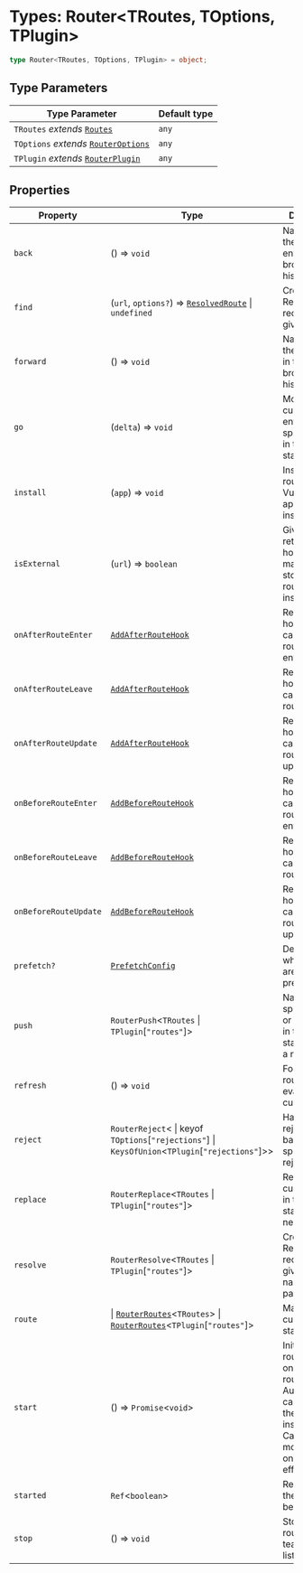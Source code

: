 # Types: Router\<TRoutes, TOptions, TPlugin\>

```ts
type Router<TRoutes, TOptions, TPlugin> = object;
```

## Type Parameters

| Type Parameter | Default type |
| ------ | ------ |
| `TRoutes` *extends* [`Routes`](Routes.md) | `any` |
| `TOptions` *extends* [`RouterOptions`](RouterOptions.md) | `any` |
| `TPlugin` *extends* [`RouterPlugin`](RouterPlugin.md) | `any` |

## Properties

| Property | Type | Description |
| ------ | ------ | ------ |
| <a id="back"></a> `back` | () => `void` | Navigates to the previous entry in the browser's history stack. |
| <a id="find"></a> `find` | (`url`, `options?`) => [`ResolvedRoute`](ResolvedRoute.md) \| `undefined` | Creates a ResolvedRoute record for a given URL. |
| <a id="forward"></a> `forward` | () => `void` | Navigates to the next entry in the browser's history stack. |
| <a id="go"></a> `go` | (`delta`) => `void` | Moves the current history entry to a specific point in the history stack. |
| <a id="install"></a> `install` | (`app`) => `void` | Installs the router into a Vue application instance. |
| <a id="isexternal"></a> `isExternal` | (`url`) => `boolean` | Given a URL, returns true if host does not match host stored on router instance |
| <a id="onafterrouteenter"></a> `onAfterRouteEnter` | [`AddAfterRouteHook`](AddAfterRouteHook.md) | Registers a hook to be called after a route is entered. |
| <a id="onafterrouteleave"></a> `onAfterRouteLeave` | [`AddAfterRouteHook`](AddAfterRouteHook.md) | Registers a hook to be called after a route is left. |
| <a id="onafterrouteupdate"></a> `onAfterRouteUpdate` | [`AddAfterRouteHook`](AddAfterRouteHook.md) | Registers a hook to be called after a route is updated. |
| <a id="onbeforerouteenter"></a> `onBeforeRouteEnter` | [`AddBeforeRouteHook`](AddBeforeRouteHook.md) | Registers a hook to be called before a route is entered. |
| <a id="onbeforerouteleave"></a> `onBeforeRouteLeave` | [`AddBeforeRouteHook`](AddBeforeRouteHook.md) | Registers a hook to be called before a route is left. |
| <a id="onbeforerouteupdate"></a> `onBeforeRouteUpdate` | [`AddBeforeRouteHook`](AddBeforeRouteHook.md) | Registers a hook to be called before a route is updated. |
| <a id="prefetch"></a> `prefetch?` | [`PrefetchConfig`](PrefetchConfig.md) | Determines what assets are prefetched. |
| <a id="push"></a> `push` | `RouterPush`\<`TRoutes` \| `TPlugin`\[`"routes"`\]\> | Navigates to a specified path or route object in the history stack, adding a new entry. |
| <a id="refresh"></a> `refresh` | () => `void` | Forces the router to re-evaluate the current route. |
| <a id="reject"></a> `reject` | `RouterReject`\< \| keyof `TOptions`\[`"rejections"`\] \| `KeysOfUnion`\<`TPlugin`\[`"rejections"`\]\>\> | Handles route rejection based on a specified rejection type. |
| <a id="replace"></a> `replace` | `RouterReplace`\<`TRoutes` \| `TPlugin`\[`"routes"`\]\> | Replaces the current entry in the history stack with a new one. |
| <a id="resolve"></a> `resolve` | `RouterResolve`\<`TRoutes` \| `TPlugin`\[`"routes"`\]\> | Creates a ResolvedRoute record for a given route name and params. |
| <a id="route"></a> `route` | \| [`RouterRoutes`](RouterRoutes.md)\<`TRoutes`\> \| [`RouterRoutes`](RouterRoutes.md)\<`TPlugin`\[`"routes"`\]\> | Manages the current route state. |
| <a id="start"></a> `start` | () => `Promise`\<`void`\> | Initializes the router based on the initial route. Automatically called when the router is installed. Calling this more than once has no effect. |
| <a id="started"></a> `started` | `Ref`\<`boolean`\> | Returns true if the router has been started. |
| <a id="stop"></a> `stop` | () => `void` | Stops the router and teardown any listeners. |
